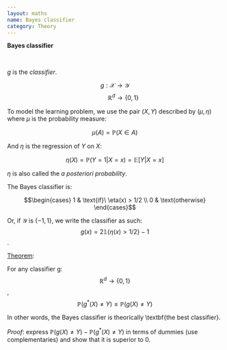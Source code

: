 ```yaml
---
layout: maths
name: Bayes classifier
category: Theory
---
```


$\textbf{Bayes classifier}$

<br>

$g$ is the *classifier*.

$$g: \mathcal{X} \to \mathcal{Y}$$
$$~~~~~~~~~~\mathbb{R}^d \to \{0,1\}$$

To model the learning problem, we use the pair $(X,Y)$ described by $(\mu, \eta)$ where $\mu$ is the probability measure:

$$\mu(A) = \mathbb{P}(X \in A)$$

And $\eta$ is the regression of $Y$ on $X$:

$$\eta(X) = \mathbb{P}(Y=1 | X=x) = \mathbb{E}[Y | X=x]$$

$\eta$ is also called the *a posteriori probability*.

The Bayes classifier is:

$$\begin{cases}
      1 & \text{if}\ \eta(x) > 1/2 \\
      0 & \text{otherwise}
    \end{cases}$$

Or, if $\mathcal{Y}$ is $\{-1,1\}$, we write the classifier as such: $$g(x) = 2 \mathbb{1} \{ \eta(x)>1/2 \}-1$$.

<ins>Theorem</ins>:

For any classifier g: $$\mathbb{R}^d \to \{0,1\}$$,
$$\mathbb{P}(g^*(X) \neq Y) \le \mathbb{P}(g(X) \neq Y)$$

In other words, the Bayes classifier is theorically \textbf{the best classifier}.

*Proof*: express $\mathbb{P}(g(X) \neq Y) - \mathbb{P}(g^*(X) \neq Y)$ in terms of dummies (use complementaries) and show that it is superior to 0.